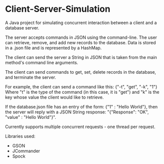 # Client-Server-Simulation

A Java project for simulating concurrent interaction between a client and a database server.

The server accepts commands in JSON using the command-line. The user can retrieve, remove, and add new records to the database.
Data is stored in a .json file and is represented by a HashMap.

The client can send the server a String in JSON that is taken from the main method's command line arguments.

The client can send commands to get, set, delete records in the database, and terminate the server.

For example, the client can send a command like this: {"-t", "get", "-k", "1"}
Where "t" is the type of the command (in this case, it is "get") and "k" is the key whose value the client would like to retrieve.

If the database.json file has an entry of the form: {"1" : "Hello World"}, then the server will reply with a JSON String response: "{"Response": "OK", "value" : "Hello World"}". 

Currently supports multiple concurrent requests - one thread per request.

Libraries used:
 - GSON
 - JCommander
 - Spock
